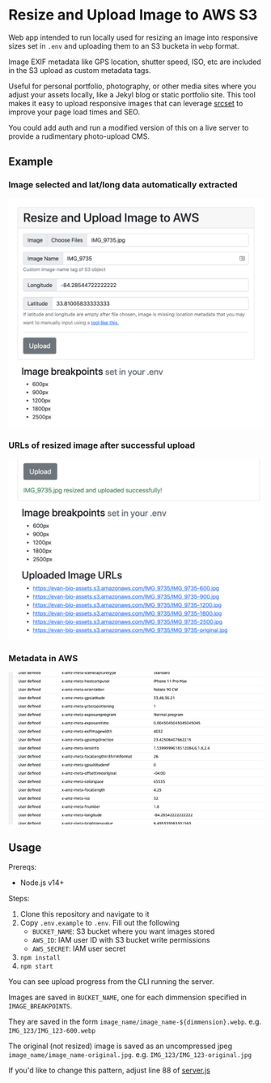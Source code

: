 # Resize and Upload Image to AWS S3

Web app intended to run locally used for resizing an image into responsive sizes set in `.env` and uploading them to an S3 bucketa in `webp` format. 

Image EXIF metadata like GPS location, shutter speed, ISO, etc are included in the S3 upload as custom metadata tags.

Useful for personal portfolio, photography, or other media sites where you adjust your assets locally, like a Jekyl blog or static portfolio site. This tool makes it easy to upload responsive images that can leverage [srcset](https://developer.mozilla.org/en-US/docs/Learn/HTML/Multimedia_and_embedding/Responsive_images#resolution_switching_different_sizes) to improve your page load times and SEO.

You could add auth and run a modified version of this on a live server to provide a rudimentary photo-upload CMS.

## Example

### Image selected and lat/long data automatically extracted
![Before Upload demo](./docs/demo_1.png)

### URLs of resized image after successful upload
![After Upload demo](./docs/demo_2.png)

### Metadata in AWS
![AWS Metadata](./docs/demo_3.png)

## Usage

Prereqs:
- Node.js v14+

Steps:

1. Clone this repository and navigate to it
1. Copy `.env.example` to `.env`. Fill out the following
    - `BUCKET_NAME`: S3 bucket where you want images stored
    - `AWS_ID`: IAM user ID with S3 bucket write permissions
    - `AWS_SECRET`: IAM user secret
1. `npm install`
1. `npm start`

You can see upload progress from the CLI running the server.

Images are saved in `BUCKET_NAME`, one for each dimmension specified in `IMAGE_BREAKPOINTS`.

They are saved in the form `image_name/image_name-${dimmension}.webp`. e.g. `IMG_123/IMG_123-600.webp`

The original (not resized) image is saved as an uncompressed jpeg `image_name/image_name-original.jpg`. e.g. `IMG_123/IMG_123-original.jpg`

If you'd like to change this pattern, adjust line 88 of [server.js](https://github.com/Ebonsignori/image-resize-upload-aws/blob/main/server.js#L88)
